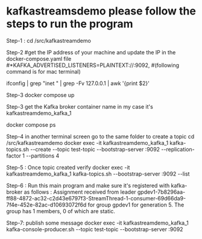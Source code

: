 # kafkastreamsdemo please follow the steps to run the program 

 Step-1 : 
 cd /src/kafkastreamdemo

 Step-2 #get the IP address of your machine and update the IP in the docker-compose.yaml file 
 #*KAFKA_ADVERTISED_LISTENERS=PLAINTEXT://<your ID address>:9092,
 #(following command is for mac terminal)
 
 ifconfig | grep "inet " | grep -Fv 127.0.0.1 | awk '{print $2}'

 Step-3
 docker compose up

 Step-3 get the Kafka broker container name in my case it's kafkastreamdemo_kafka_1

   docker compose ps


 Step-4 in another terminal screen go to the same folder to create a topic
   cd /src/kafkastreamdemo
   docker exec -it kafkastreamdemo_kafka_1 kafka-topics.sh --create --topic test-topic --bootstrap-server <ipaddress>:9092 --replication-factor 1 --partitions 4

 Step-5 : Once topic created verify
    docker exec -it kafkastreamdemo_kafka_1 kafka-topics.sh --bootstrap-server <ipaddress>:9092 --list


Step-6 : Run this main program and make sure it's registered with kafka-broker as follows :
    Assignment received from leader gpdev1-7b8296aa-ff88-4872-ac32-c2d43e6797f3-StreamThread-1-consumer-69d66da9-7f4e-452e-82ac-d10693072f6d for group gpdev1 for generation 5. The group has 1 members, 0 of which are static.

Step-7: publish some message
    docker exec -it kafkastreamdemo_kafka_1 kafka-console-producer.sh --topic test-topic --bootstrap-server <ipaddress>:9092
 
